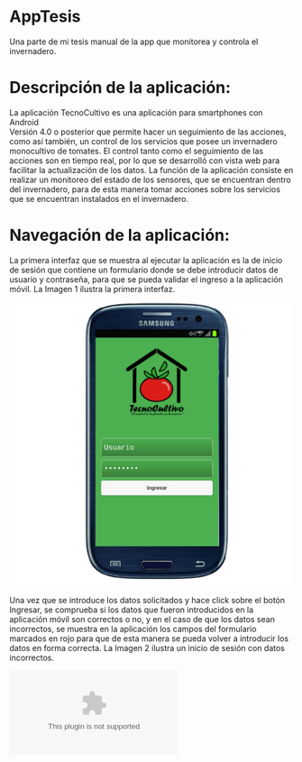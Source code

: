 # AppTesis
Una parte de mi tesis manual de la app que monitorea y controla el invernadero.
# Descripción de la aplicación: 
La aplicación TecnoCultivo es una aplicación para smartphones con Android \
Versión 4.0 o posterior que permite hacer un seguimiento de las acciones, como así también, 
un control de los servicios que posee un invernadero monocultivo de tomates.
El control tanto como el seguimiento de las acciones son en tiempo real, 
por lo que se desarrolló con vista web para facilitar la actualización de los datos. 
La función de la aplicación consiste en realizar un monitoreo del estado de los sensores, que se encuentran dentro del invernadero, 
para de esta manera tomar acciones sobre los servicios que se encuentran instalados en el invernadero.

# Navegación de la aplicación:
La primera interfaz que se muestra al ejecutar la aplicación es la de inicio de sesión que contiene un formulario donde se debe introducir datos de usuario y contraseña, para que se pueda validar el ingreso a la aplicación móvil. La Imagen 1 ilustra la primera interfaz. 

![Imagen 1: Interfaz de Inicio de Sesión.](https://github.com/angelmorinigo/AppTesis/blob/master/1.png "Title")

Una vez que se introduce los datos solicitados y hace click sobre el botón Ingresar, se comprueba si los datos que fueron introducidos en la aplicación móvil son correctos o no, y en el caso de que los datos sean incorrectos, se muestra en la aplicación los campos del formulario marcados en rojo para que de esta manera se pueda volver a introducir los datos en forma correcta. La Imagen 2 ilustra un inicio de sesión con datos incorrectos.

![Descargar Manual completo.](https://github.com/angelmorinigo/AppTesis/blob/master/Manual.docx )
